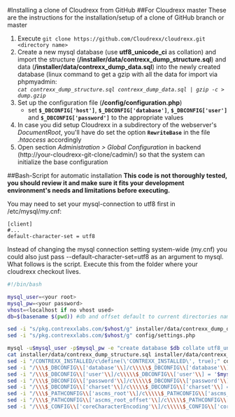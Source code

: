 #Installing a clone of Cloudrexx from GitHub
##For Cloudrexx master
These are the instructions for the installation/setup of a clone of GitHub branch or master  

1. 
   Execute `git clone https://github.com/Cloudrexx/cloudrexx.git <directory name>`  
2. 
   Create a new mysql database (use **utf8_unicode_ci** as collation) and import the structure (**/installer/data/contrexx_dump_structure.sql**) and data (**/installer/data/contrexx_dump_data.sql**) into the newly created database (linux command to get a gzip with all the data for import via phpmyadmin:  
*`cat contrexx_dump_structure.sql contrexx_dump_data.sql | gzip -c > dump.gzip`*  
3. 
   Set up the configuration file (**/config/configuration.php**)  
    - set **`$_DBCONFIG['host']`**, **`$_DBCONFIG['database']`**, **`$_DBCONFIG['user']`** and **`$_DBCONFIG['password']`** to the appropriate values  
4. 
   In case you did setup Cloudrexx in a subdirectory of the webserver's *DocumentRoot*, you'll have do set the option **`RewriteBase`** in the file *.htaccess* accordingly  
5. 
   Open section *Administration > Global Configuration* in backend (http://your-cloudrexx-git-clone/cadmin/) so that the system can initialize the base configuration  

##Bash-Script for automatic installation
**This code is not thoroughly tested, you should review it and make sure it fits your development environment's needs and limitations before executing.**  

You may need to set your mysql-connection to utf8 first in /etc/mysql/my.cnf:  
```
[client]
#...
default-character-set = utf8
```
Instead of changing the mysql connection setting system-wide (my.cnf) you could also just pass --default-character-set=utf8 as an argument to mysql.  
What follows is the script. Execute this from the folder where your cloudrexx checkout lives.  

```sh
#!/bin/bash

mysql_user=<your root>
mysql_pw=<your password>
vhost=<localhost if no vhost used>
db=$(basename $(pwd)) #db and offset default to current directories name

sed -i "s/pkg.contrexxlabs.com/$vhost/g" installer/data/contrexx_dump_data.sql
sed -i "s/pkg.contrexxlabs.com/$vhost/g" config/settings.php

mysql -u$mysql_user -p$mysql_pw -e "create database $db collate utf8_unicode_ci";
cat installer/data/contrexx_dump_structure.sql installer/data/contrexx_dump_data.sql | mysql -u$mysql_user -p$mysql_pw $db
sed -i "/CONTREXX_INSTALLED/c\define(\'CONTREXX_INSTALLED\', true);" config/configuration.php
sed -i "/\\\$_DBCONFIG\\['database'\\]/c\\\\\$_DBCONFIG\\['database'\\] = '$db';" config/configuration.php
sed -i "/\\\$_DBCONFIG\\['user'\\]/c\\\\\$_DBCONFIG\\['user'\\] = '$mysql_user';" config/configuration.php
sed -i "/\\\$_DBCONFIG\\['password'\\]/c\\\\\$_DBCONFIG\\['password'\\] = '$mysql_pw';" config/configuration.php
sed -i "/\\\$_DBCONFIG\\['charset'\\]/c\\\\\$_DBCONFIG\\['charset'\\] = 'utf8';" config/configuration.php
sed -i "/\\\$_PATHCONFIG\\['ascms_root'\\]/c\\\\\$_PATHCONFIG\\['ascms_root'\\] = '/home/srz/web/root';" config/configuration.php
sed -i "/\\\$_PATHCONFIG\\['ascms_root_offset'\\]/c\\\\\$_PATHCONFIG\\['ascms_root_offset'\\] = '/$db';" config/configuration.php
sed -i "/\\\$_CONFIG\\['coreCharacterEncoding'\\]/c\\\\\$_CONFIG\\['coreCharacterEncoding'\\] = 'UTF-8';" config/configuration.php
```
